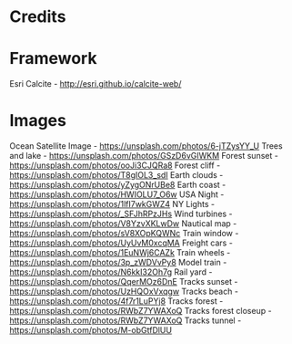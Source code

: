 # Credits

# Framework
Esri Calcite - http://esri.github.io/calcite-web/

# Images

Ocean Satellite Image - https://unsplash.com/photos/6-jTZysYY_U
Trees and lake - https://unsplash.com/photos/GSzD6vGIWKM
Forest sunset - https://unsplash.com/photos/ooJi3CJQRa8
Forest cliff - https://unsplash.com/photos/T8gIOL3_sdI
Earth clouds - https://unsplash.com/photos/yZygONrUBe8
Earth coast - https://unsplash.com/photos/HWIOLU7_O6w
USA Night - https://unsplash.com/photos/1lfI7wkGWZ4
NY Lights - https://unsplash.com/photos/_SFJhRPzJHs
Wind turbines - https://unsplash.com/photos/V8YzvXKLwDw
Nautical map - https://unsplash.com/photos/sV8XOpKQWNc
Train window - https://unsplash.com/photos/UyUvM0xcqMA
Freight cars - https://unsplash.com/photos/1EuNWj6CAZk
Train wheels - https://unsplash.com/photos/3p_zWDVvPy8
Model train - https://unsplash.com/photos/N6kkI32Oh7g
Rail yard - https://unsplash.com/photos/QqerMOz6DnE
Tracks sunset - https://unsplash.com/photos/UzHQOxVxqgw
Tracks beach - https://unsplash.com/photos/4f7r1LuPYj8
Tracks forest - https://unsplash.com/photos/RWbZ7YWAXoQ
Tracks forest closeup - https://unsplash.com/photos/RWbZ7YWAXoQ
Tracks tunnel - https://unsplash.com/photos/M-obGtfDlUU
